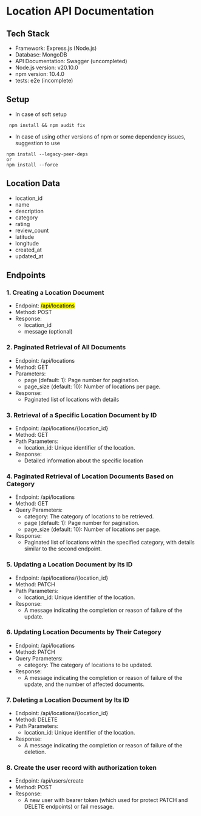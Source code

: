 # Location API Documentation

## Tech Stack
- Framework: Express.js (Node.js)
- Database: MongoDB
- API Documentation: Swagger (uncompleted)
- Node.js version:  v20.10.0
- npm version: 10.4.0
- tests: e2e (incomplete)

## Setup
- In case of soft setup
```
 npm install && npm audit fix
```
- In case of using other versions of npm or some dependency issues, suggestion to use
```
npm install --legacy-peer-deps
or
npm install --force
```

## Location Data
- location_id
- name
- description
- category
- rating
- review_count
- latitude
- longitude
- created_at
- updated_at

## Endpoints

### 1. Creating a Location Document
- Endpoint: <mark style="background-color: #FFFF00">/api/locations</mark>
- Method: POST
- Response:
  - location_id
  - message (optional)

### 2. Paginated Retrieval of All Documents
- Endpoint: /api/locations
- Method: GET
- Parameters:
  - page (default: 1): Page number for pagination.
  - page_size (default: 10): Number of locations per page.
- Response:
  - Paginated list of locations with details

### 3. Retrieval of a Specific Location Document by ID
- Endpoint: /api/locations/{location_id}
- Method: GET
- Path Parameters:
  - location_id: Unique identifier of the location.
- Response:
  - Detailed information about the specific location

### 4. Paginated Retrieval of Location Documents Based on Category
- Endpoint: /api/locations
- Method: GET
- Query Parameters:
  - category: The category of locations to be retrieved.
  - page (default: 1): Page number for pagination.
  - page_size (default: 10): Number of locations per page.
- Response:
  - Paginated list of locations within the specified category, with details similar to the second endpoint.

### 5. Updating a Location Document by Its ID
- Endpoint: /api/locations/{location_id}
- Method: PATCH
- Path Parameters:
  - location_id: Unique identifier of the location.
- Response:
  - A message indicating the completion or reason of failure of the update.

### 6. Updating Location Documents by Their Category
- Endpoint: /api/locations
- Method: PATCH
- Query Parameters:
  - category: The category of locations to be updated.
- Response:
  - A message indicating the completion or reason of failure of the update, and the number of affected documents.

### 7. Deleting a Location Document by Its ID
- Endpoint: /api/locations/{location_id}
- Method: DELETE
- Path Parameters:
  - location_id: Unique identifier of the location.
- Response:
  - A message indicating the completion or reason of failure of the deletion.
  
### 8. Create the user record with authorization token
- Endpoint: /api/users/create
- Method: POST
- Response:
  - A new user with bearer token (which used for protect PATCH and DELETE endpoints) or fail message.
